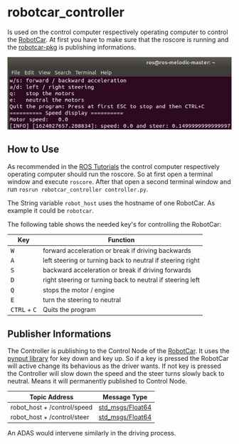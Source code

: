 # robotcar_controller

Is used on the control computer respectively operating computer to control the [RobotCar](https://github.com/Michdo93/robotcar). At first you have to make sure that the roscore is running and the [robotcar-pkg](https://github.com/Michdo93/robotcar-pkg) is publishing informations.

![controller](https://raw.githubusercontent.com/Michdo93/robotcar_controller/master/controller.JPG)

## How to Use

As recommended in the [ROS Tutorials](https://wiki.ros.org/ROS/Tutorials) the control computer respectively operating computer should run the roscore. So at first open a terminal window and execute `roscore`. After that open a second terminal window and run `rosrun robotcar_controller controller.py`.

The String variable `robot_host` uses the hostname of one RobotCar. As example it could be `robotcar`.

The following table shows the needed key's for controlling the RobotCar:

|                 Key                |            Function       |
|--------------------------------------------- | ------------------------------|
| <kbd>W</kbd> | forward acceleration or break if driving backwards |
| <kbd>A</kbd> | left steering or turning back to neutral if steering right |
| <kbd>S</kbd> | backward acceleration or break if driving forwards |
| <kbd>D</kbd> | right steering or turning back to neutral if steering left |
| <kbd>Q</kbd> | stops the motor / engine |
| <kbd>E</kbd> | turn the steering to neutral |
| <kbd>CTRL</kbd> + <kbd>C</kbd> | Quits the program |

## Publisher Informations

The Controller is publishing to the Control Node of the [RobotCar](https://github.com/Michdo93/robotcar). It uses the [pynput library](https://pynput.readthedocs.io/en/latest/) for key down and key up. So if a key is pressed the RobotCar will active change its behavious as the driver wants. If not key is pressed the Controller will slow down the speed and the steer turns slowly back to neutral. Means it will permanently published to Control Node.

|                 Topic Address                |            Message Type       |
|--------------------------------------------- | ------------------------------|
|robot_host + /control/speed                   | [std_msgs/Float64](http://docs.ros.org/en/melodic/api/std_msgs/html/msg/Float64.html)          |
|robot_host + /control/steer                   | [std_msgs/Float64](http://docs.ros.org/en/melodic/api/std_msgs/html/msg/Float64.html)          |

An ADAS would intervene similarly in the driving process.
